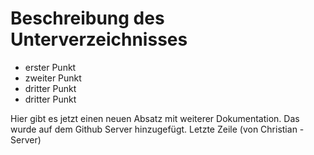 # Beschreibung des Unterverzeichnisses

- erster Punkt
- zweiter Punkt
- dritter Punkt
- dritter Punkt


Hier gibt es jetzt einen neuen Absatz mit weiterer Dokumentation.
Das wurde auf dem Github Server hinzugefügt.
Letzte Zeile (von Christian - Server)
